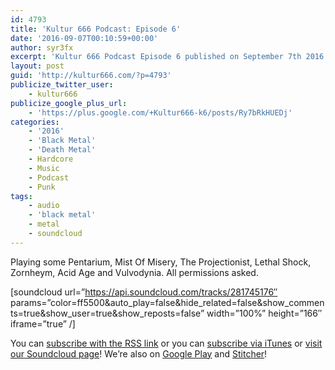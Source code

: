 ```yaml
---
id: 4793
title: 'Kultur 666 Podcast: Episode 6'
date: '2016-09-07T00:10:59+00:00'
author: syr3fx
excerpt: 'Kultur 666 Podcast Episode 6 published on September 7th 2016. Playing some Pentarium, Mist Of Misery, The Projectionist, Lethal Shock, Zornheym, Acid Age and Vulvodynia.  All permissions asked.'
layout: post
guid: 'http://kultur666.com/?p=4793'
publicize_twitter_user:
    - kultur666
publicize_google_plus_url:
    - 'https://plus.google.com/+Kultur666-k6/posts/Ry7bRkHUEDj'
categories:
    - '2016'
    - 'Black Metal'
    - 'Death Metal'
    - Hardcore
    - Music
    - Podcast
    - Punk
tags:
    - audio
    - 'black metal'
    - metal
    - soundcloud
---
```


<span style="font-weight:400;">Playing some Pentarium, Mist Of Misery, The Projectionist, Lethal Shock, Zornheym, Acid Age and Vulvodynia. All permissions asked.</span>

\[soundcloud url=”https://api.soundcloud.com/tracks/281745176″ params=”color=ff5500&amp;auto\_play=false&amp;hide\_related=false&amp;show\_comments=true&amp;show\_user=true&amp;show\_reposts=false” width=”100%” height=”166″ iframe=”true” /\]

You can [subscribe with the RSS link](http://feeds.soundcloud.com/users/soundcloud:users:203985226/sounds.rss) or you can [subscribe via iTunes](https://itunes.apple.com/au/podcast/kultur-666-podcast/id1140410234) or [visit our Soundcloud page](https://soundcloud.com/kultur-666)! We’re also on [Google Play](https://goo.gl/app/playmusic?ibi=com.google.PlayMusic&isi=691797987&ius=googleplaymusic&link=https://play.google.com/music/m/Iax6bcfbhy27w3wvkpxlcrkkr6i?t%3DKultur_666_Podcast) and [Stitcher](http://www.stitcher.com/s?fid=99915&refid=stpr)!